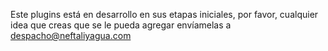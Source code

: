 Este plugins está en desarrollo en sus etapas iniciales, por favor, cualquier idea que creas que se le pueda agregar envíamelas a despacho@neftaliyagua.com